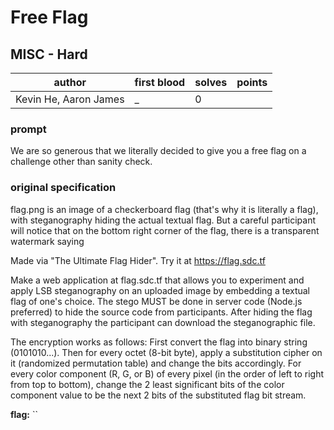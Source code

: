 # Free Flag
## MISC - Hard
| author | first blood | solves | points |
| --- | --- | --- | --- |
| Kevin He, Aaron James | _ | 0 |  |
### prompt
We are so generous that we literally decided to give you a free flag on a challenge other than sanity check.

### original specification
flag.png is an image of a checkerboard flag (that's why it is literally a flag), with steganography hiding the actual textual flag. But a careful participant will notice that on the bottom right corner of the flag, there is a transparent watermark saying

Made via "The Ultimate Flag Hider". Try it at https://flag.sdc.tf

Make a web application at flag.sdc.tf that allows you to experiment and apply LSB steganography on an uploaded image by embedding a textual flag of one's choice. The stego MUST be done in server code (Node.js preferred) to hide the source code from participants. After hiding the flag with steganography the participant can download the steganographic file.

The encryption works as follows:
First convert the flag into binary string (0101010...). Then for every octet (8-bit byte), apply a substitution cipher on it (randomized permutation table) and change the bits accordingly. For every color component (R, G, or B) of every pixel (in the order of left to right from top to bottom), change the 2 least significant bits of the color component value to be the next 2 bits of the substituted flag bit stream. 

**flag:** ``

